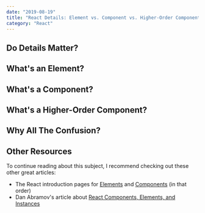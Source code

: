 ```yaml
---
date: "2019-08-19"
title: "React Details: Element vs. Component vs. Higher-Order Component"
category: "React"
---
```


## Do Details Matter?

## What's an Element?

## What's a Component?

## What's a Higher-Order Component?

## Why All The Confusion?

## Other Resources
To continue reading about this subject, I recommend checking out these other great articles:
- The React introduction pages for [Elements](https://reactjs.org/docs/rendering-elements.html) and [Components](https://reactjs.org/docs/components-and-props.html) (in that order)
- Dan Abramov's article about [React Components, Elements, and Instances](https://medium.com/@dan_abramov/react-components-elements-and-instances-90800811f8ca)
